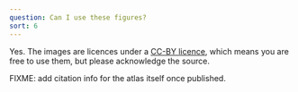 ```yaml
---
question: Can I use these figures?
sort: 6
---
```


Yes. The images are licences under a [CC-BY
licence](https://creativecommons.org/licenses/by/4.0/), which means you are free
to use them, but please acknowledge the source.

FIXME: add citation info for the atlas itself once published.
